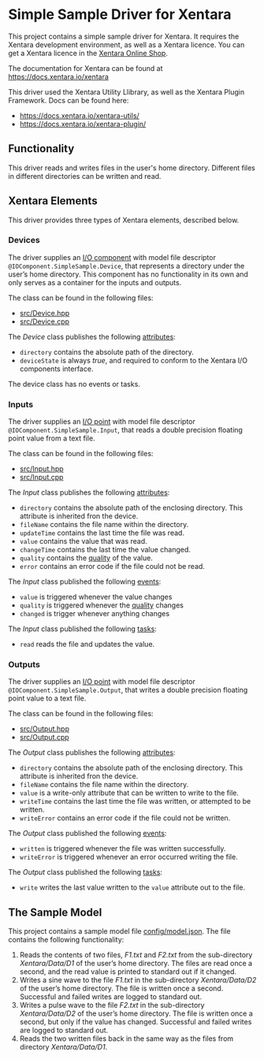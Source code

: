 # Simple Sample Driver for Xentara
This project contains a simple sample driver for Xentara. It requires the Xentara development environment, as well as a Xentara licence. You can get a Xentara licence in the [Xentara Online Shop](https://www.xentara.io/product/xentara-for-industrial-automation/).

The documentation for Xentara can be found at https://docs.xentara.io/xentara

This driver used the Xentara Utility Llibrary, as well as the Xentara Plugin Framework. Docs can be found here:

- https://docs.xentara.io/xentara-utils/
- https://docs.xentara.io/xentara-plugin/

## Functionality
This driver reads and writes files in the user's home directory. Different files in different directories can be written and read.

## Xentara Elements
This driver provides three types of Xentara elements, described below.

### Devices
The driver supplies an [I/O component](https://docs.xentara.io/xentara/xentara_io_components.html) with model file descriptor
`@IOComponent.SimpleSample.Device`, that represents a directory under the user’s home directory. This component has no
functionality in its own and only serves as a container for the inputs and outputs.

The class can be found in the following files:

- [src/Device.hpp](src/Device.hpp)
- [src/Device.cpp](src/Device.cpp)

The *Device* class publishes the following [attributes](https://docs.xentara.io/xentara/xentara_element_members.html#xentara_attributes):

- `directory` contains the absolute path of the directory.
- `deviceState` is always *true*, and required to conform to the Xentara I/O components interface.

The device class has no events or tasks.

### Inputs
The driver supplies an [I/O point](https://docs.xentara.io/xentara/xentara_io_points.html) with model file descriptor
`@IOComponent.SimpleSample.Input`, that reads a double precision floating point value from a text file.

The class can be found in the following files:

- [src/Input.hpp](src/Input.hpp)
- [src/Input.cpp](src/Input.cpp)

The *Input* class publishes the following [attributes](https://docs.xentara.io/xentara/xentara_element_members.html#xentara_attributes):

- `directory` contains the absolute path of the enclosing directory. This attribute is inherited fron the device.
- `fileName` contains the file name within the directory.
- `updateTime` contains the last time the file was read.
- `value` contains the value that was read.
- `changeTime` contains the last time the value changed.
- `quality` contains the [quality](https://docs.xentara.io/xentara/xentara_io_points.html#xentara_io_points_quality) of the value.
- `error` contains an error code if the file could not be read.

The *Input* class published the following [events](https://docs.xentara.io/xentara/xentara_element_members.html#xentara_events):

- `value` is triggered whenever the value changes
- `quality` is triggered whenever the [quality](https://docs.xentara.io/xentara/xentara_io_points.html#xentara_io_points_quality) changes
- `changed` is trigger whenever anything changes

The *Input* class published the following [tasks](https://docs.xentara.io/xentara/xentara_element_members.html#xentara_tasks):

- `read` reads the file and updates the value.

### Outputs
The driver supplies an [I/O point](https://docs.xentara.io/xentara/xentara_io_points.html) with model file descriptor
`@IOComponent.SimpleSample.Output`, that writes a double precision floating point value to a text file.

The class can be found in the following files:

- [src/Output.hpp](src/Output.hpp)
- [src/Output.cpp](src/Output.cpp)

The *Output* class publishes the following [attributes](https://docs.xentara.io/xentara/xentara_element_members.html#xentara_attributes):

- `directory` contains the absolute path of the enclosing directory. This attribute is inherited fron the device.
- `fileName` contains the file name within the directory.
- `value` is a write-only attribute that can be written to write to the file.
- `writeTime` contains the last time the file was written, or attempted to be written.
- `writeError` contains an error code if the file could not be written.

The *Output* class published the following [events](https://docs.xentara.io/xentara/xentara_element_members.html#xentara_events):

- `written` is triggered whenever the file was written successfully.
- `writeError` is triggered whenever an error occurred writing the file.

The *Output* class published the following [tasks](https://docs.xentara.io/xentara/xentara_element_members.html#xentara_tasks):

- `write` writes the last value written to the `value` attribute out to the file.

## The Sample Model
This project contains a sample model file [config/model.json](config/model.json). The file contains the following functionality:

1. Reads the contents of two files, *F1.txt* and *F2.txt* from the sub-directory *Xentara/Data/D1* of the user’s home directory.
  The files are read once a second, and the read value is printed to standard out if it changed.
2. Writes a sine wave to the file *F1.txt* in the sub-directory *Xentara/Data/D2* of the user’s home directory. The file is
   written once a second. Successful and failed writes are logged to standard out.
3. Writes a pulse wave to the file *F2.txt* in the sub-directory *Xentara/Data/D2* of the user’s home directory. The file is
   written once a second, but only if the value has changed.  Successful and failed writes are logged to standard out.
4. Reads the two written files back in the same way as the files from directory *Xentara/Data/D1*.
